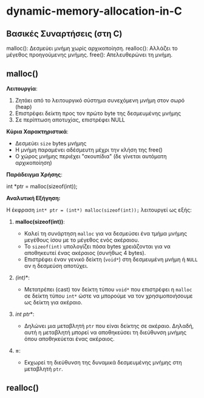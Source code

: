# dynamic-memory-allocation-in-C


## Βασικές Συναρτήσεις (στη C)

malloc(): Δεσμεύει μνήμη χωρίς αρχικοποίηση.
realloc(): Αλλάζει το μέγεθος προηγούμενης μνήμης.
free(): Απελευθερώνει τη μνήμη.

## malloc()

**Λειτουργία**:
1. Ζητάει από το λειτουργικό σύστημα συνεχόμενη μνήμη στον σωρό (heap)
2. Επιστρέφει δείκτη προς τον πρώτο byte της δεσμευμένης μνήμης
3. Σε περίπτωση αποτυχίας, επιστρέφει NULL

**Κύρια Χαρακτηριστικά**:
- Δεσμεύει `size` bytes μνήμης
- Η μνήμη παραμένει αδέσμευτη μέχρι την κλήση της free()
- Ο χώρος μνήμης περιέχει "σκουπίδια" (δε γίνεται αυτόματη αρχικοποίηση)

**Παράδειγμα Χρήσης**:

int *ptr = malloc(sizeof(int));

**Αναλυτική Εξήγηση:**

Η έκφραση `int* ptr = (int*) malloc(sizeof(int));` λειτουργεί ως εξής:

1. **malloc(sizeof(int))**:
   - Καλεί τη συνάρτηση `malloc` για να δεσμεύσει ένα τμήμα μνήμης μεγέθους ίσου με το μέγεθος ενός ακέραιου.
   - Το `sizeof(int)` υπολογίζει πόσα bytes χρειάζονται για να αποθηκευτεί ένας ακέραιος (συνήθως 4 bytes).
   - Επιστρέφει έναν γενικό δείκτη (`void*`) στη δεσμευμένη μνήμη ή `NULL` αν η δεσμεύση αποτύχει.

2. **(int*)**:
   - Μετατρέπει (cast) τον δείκτη τύπου `void*` που επιστρέφει η `malloc` σε δείκτη τύπου `int*` ώστε να μπορούμε να τον χρησιμοποιήσουμε ως δείκτη για ακέραιο.

3. **int* ptr**:
   - Δηλώνει μια μεταβλητή `ptr` που είναι δείκτης σε ακέραιο. Δηλαδή, αυτή η μεταβλητή μπορεί να αποθηκεύσει τη διεύθυνση μνήμης όπου αποθηκεύεται ένας ακέραιος.

4. **=**:
   - Εκχωρεί τη διεύθυνση της δυναμικά δεσμευμένης μνήμης στη μεταβλητή `ptr`.

## realloc() 